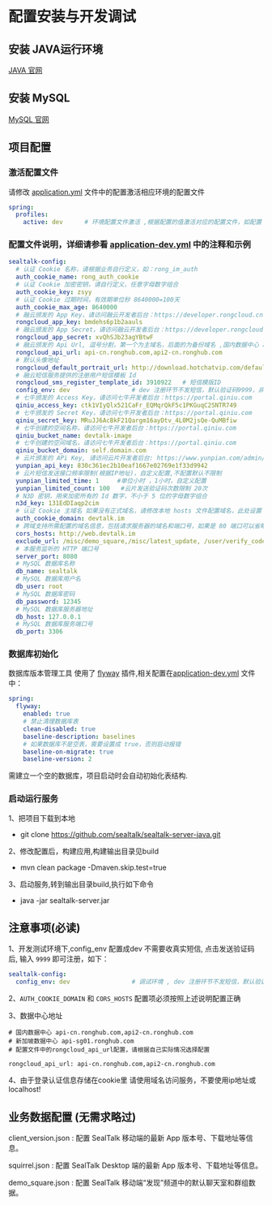 # 配置安装与开发调试

## 安装 JAVA运行环境 

[JAVA 官网](https://www.oracle.com/java/technologies/javase-downloads.html)

## 安装 MySQL

[MySQL 官网](https://www.mysql.com/)

## 项目配置

### 激活配置文件

请修改 [application.yml](../src/main/resources/application.yml) 文件中的配置激活相应环境的配置文件
```yaml
spring:
  profiles:
    active: dev      # 环境配置文件激活 ,根据配置的值激活对应的配置文件，如配置 dev 将使用application-dev.xml配置文件,测试、生产环境配置方法相同。
```

### 配置文件说明，详细请参看 [application-dev.yml](../src/main/resources/application-dev.yml) 中的注释和示例

```yaml
sealtalk-config:
  # 认证 Cookie 名称，请根据业务自行定义，如：rong_im_auth
  auth_cookie_name: rong_auth_cookie  
  # 认证 Cookie 加密密钥，请自行定义，任意字母数字组合                     
  auth_cookie_key: zsyy
  # 认证 Cookie 过期时间，有效期单位秒 8640000=100天
  auth_cookie_max_age: 8640000      
  # 融云颁发的 App Key，请访问融云开发者后台：https://developer.rongcloud.cn
  rongcloud_app_key: bmdehs6p1b2aauls             
  # 融云颁发的 App Secret，请访问融云开发者后台：https://developer.rongcloud.cn
  rongcloud_app_secret: xvQhSJb23agYBtwF
  # 融云颁发的 Api Url, 逗号分割，第一个为主域名，后面的为备份域名 ,国内数据中心 api-cn.ronghub.com,api2-cn.ronghub.com 新加坡数据中心 api-sg01.ronghub.com
  rongcloud_api_url: api-cn.ronghub.com,api2-cn.ronghub.com     
  # 默认头像地址
  rongcloud_default_portrait_url: http://download.hotchatvip.com/default_hotchat_avatar.png  
  # 融云短信服务提供的注册用户短信模板 Id
  rongcloud_sms_register_template_id: 3910922   # 短信模版ID
  config_env: dev                 # dev 注册环节不发短信，默认验证码9999，非dev会发送短信
  # 七牛颁发的 Access Key，请访问七牛开发者后台：https://portal.qiniu.com
  qiniu_access_key: ctk1VIyQlx521CaFr_EQMqrQkF5c1PKGuqC2SNTR749  
  # 七牛颁发的 Secret Key，请访问七牛开发者后台：https://portal.qiniu.com
  qiniu_secret_key: MRuJJ6AcBkF21Qargm16ayDtv_4L0M2jsQe-QuMBfiw  
  # 七牛创建的空间名称，请访问七牛开发者后台：https://portal.qiniu.com
  qiniu_bucket_name: devtalk-image
  # 七牛创建的空间域名，请访问七牛开发者后台：https://portal.qiniu.com
  qiniu_bucket_domain: self.domain.com
  # 云片颁发的 APi Key, 请访问云片开发者后台: https://www.yunpian.com/admin/main
  yunpian_api_key: 830c361ec2b10eaf1667e02769e1f33d9942           
  # 云片短信发送接口频率限制(根据IP地址)，自定义配置,不配置默认不限制
  yunpian_limited_time: 1     #单位小时 ，1小时，自定义配置
  yunpian_limited_count: 100   #云片发送验证码次数限制 20次
  # N3D 密钥，用来加密所有的 Id 数字，不小于 5 位的字母数字组合
  n3d_key: 131EdDIaqp2cim
  # 认证 Cookie 主域名 如果没有正式域名，请修改本地 hosts 文件配置域名，此处设置 Cookie 主域名， 必须和 CORS_HOSTS 配置项在相同的顶级域下
  auth_cookie_domain: devtalk.im      
  # 跨域支持所需配置的域名信息，包括请求服务器的域名和端口号，如果是 80 端口可以省略端口号。如：http://web.sealtalk.im
  cors_hosts: http://web.devtalk.im 
  exclude_url: /misc/demo_square,/misc/latest_update, /user/verify_code_yp_t,/misc/client_version,/misc/mobile_version,/user/login,/user/register,/user/reset_password, /user/send_code, /user/send_code_yp,/user/verify_code, /user/verify_code_yp, /user/delete, /user/get_sms_img_code,/user/check_username_available,/user/check_phone_available,/user/regionlist,/ping
  # 本服务监听的 HTTP 端口号
  server_port: 8080   
  # MySQL 数据库名称      
  db_name: sealtalk   
  # MySQL 数据库用户名       
  db_user: root
  # MySQL 数据库密码
  db_password: 12345
  # MySQL 数据库服务器地址
  db_host: 127.0.0.1
  # MySQL 数据库服务端口号
  db_port: 3306

```

### 数据库初始化

数据库版本管理工具 使用了 [flyway](https://flywaydb.org/) 插件,相关配置在[application-dev.yml](../src/main/resources/application-dev.yml) 文件中：

```yaml
spring:
  flyway:
    enabled: true
    # 禁止清理数据库表
    clean-disabled: true
    baseline-description: baselines
    # 如果数据库不是空表，需要设置成 true，否则启动报错
    baseline-on-migrate: true
    baseline-version: 2
```
 
需建立一个空的数据库，项目启动时会自动初始化表结构.

### 启动运行服务
1、把项目下载到本地

* git clone https://github.com/sealtalk/sealtalk-server-java.git

2、修改配置后，构建应用,构建输出目录见build

* mvn clean package -Dmaven.skip.test=true

3、启动服务,转到输出目录build,执行如下命令

* java -jar sealtalk-server.jar



## 注意事项(必读)


1、开发测试环境下,config_env 配置成dev 不需要收真实短信, 点击发送验证码后, 输入 `9999` 即可注册，如下：
```yaml
sealtalk-config:
  config_env: dev                 # 调试环境 , dev 注册环节不发短信，默认验证码9999 , 非dev会发送真实短信
```

2、`AUTH_COOKIE_DOMAIN` 和 `CORS_HOSTS` 配置项必须按照上述说明配置正确

3、数据中心地址

```
# 国内数据中心 api-cn.ronghub.com,api2-cn.ronghub.com 
# 新加坡数据中心 api-sg01.ronghub.com
# 配置文件中的rongcloud_api_url配置，请根据自己实际情况选择配置

rongcloud_api_url: api-cn.ronghub.com,api2-cn.ronghub.com 

```

4、由于登录认证信息存储在cookie里 请使用域名访问服务，不要使用ip地址或localhost!
   




## 业务数据配置 (无需求略过)

client_version.json : 配置 SealTalk 移动端的最新 App 版本号、下载地址等信息。

squirrel.json : 配置 SealTalk Desktop 端的最新 App 版本号、下载地址等信息。

demo_square.json : 配置 SealTalk 移动端“发现”频道中的默认聊天室和群组数据。
